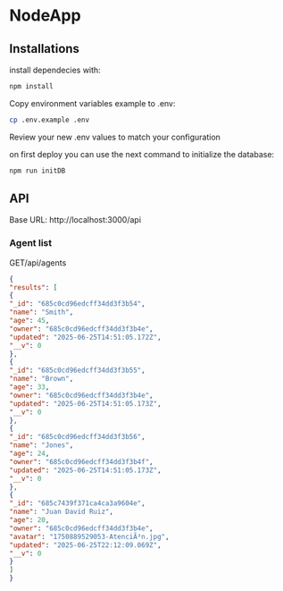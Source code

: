 # NodeApp

## Installations

install dependecies with:

```sh
npm install
```

Copy environment variables example to .env:

```sh
cp .env.example .env
```

Review your new .env values to match your configuration

on first deploy you can use the next command to initialize the database:

```sh
npm run initDB
```

## API

Base URL: http://localhost:3000/api

### Agent list

GET/api/agents

```json
{
"results": [
{
"_id": "685c0cd96edcff34dd3f3b54",
"name": "Smith",
"age": 45,
"owner": "685c0cd96edcff34dd3f3b4e",
"updated": "2025-06-25T14:51:05.172Z",
"__v": 0
},
{
"_id": "685c0cd96edcff34dd3f3b55",
"name": "Brown",
"age": 33,
"owner": "685c0cd96edcff34dd3f3b4e",
"updated": "2025-06-25T14:51:05.173Z",
"__v": 0
},
{
"_id": "685c0cd96edcff34dd3f3b56",
"name": "Jones",
"age": 24,
"owner": "685c0cd96edcff34dd3f3b4f",
"updated": "2025-06-25T14:51:05.173Z",
"__v": 0
},
{
"_id": "685c7439f371ca4ca3a9604e",
"name": "Juan David Ruiz",
"age": 20,
"owner": "685c0cd96edcff34dd3f3b4e",
"avatar": "1750889529053-AtenciÃ³n.jpg",
"updated": "2025-06-25T22:12:09.069Z",
"__v": 0
}
]
}
```
